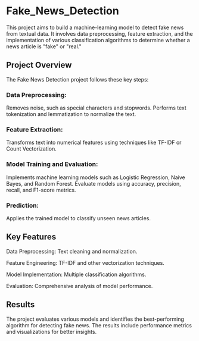 # Fake_News_Detection
This project aims to build a machine-learning model to detect fake news from textual data. It involves data preprocessing, feature extraction, and the implementation of various classification algorithms to determine whether a news article is "fake" or "real."

## Project Overview
The Fake News Detection project follows these key steps:

### Data Preprocessing:
Removes noise, such as special characters and stopwords.
Performs text tokenization and lemmatization to normalize the text.

### Feature Extraction:
Transforms text into numerical features using techniques like TF-IDF or Count Vectorization.

### Model Training and Evaluation:
Implements machine learning models such as Logistic Regression, Naive Bayes, and Random Forest.
Evaluate models using accuracy, precision, recall, and F1-score metrics.

### Prediction:
Applies the trained model to classify unseen news articles.

## Key Features
Data Preprocessing: Text cleaning and normalization.

Feature Engineering: TF-IDF and other vectorization techniques.

Model Implementation: Multiple classification algorithms.

Evaluation: Comprehensive analysis of model performance.

## Results
The project evaluates various models and identifies the best-performing algorithm for detecting fake news. The results include performance metrics and visualizations for better insights.
